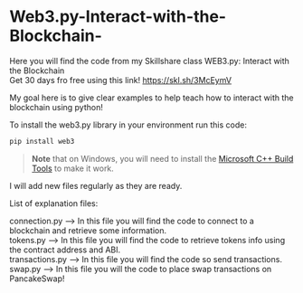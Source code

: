 # Web3.py-Interact-with-the-Blockchain-
Here you will find the code from my Skillshare class WEB3.py: Interact with the Blockchain <br>
Get 30 days fro free using this link! https://skl.sh/3McEymV

My goal here is to give clear examples to help teach how to interact with the blockchain using python!

To install the web3.py library in your environment run this code:

``` sh
pip install web3
```

> **Note** that on Windows, you will need to install the [Microsoft C++ Build Tools](https://visualstudio.microsoft.com/visual-cpp-build-tools/) to make it work.

I will add new files regularly as they are ready.

List of explanation files:

connection.py --> In this file you will find the code to connect to a blockchain and retrieve some information.<br>
tokens.py --> In this file you will find the code to retrieve tokens info using the contract address and ABI.<br>
transactions.py --> In this file you will find the code so send transactions.<br>
swap.py --> In this file you will the code to place swap transactions on PancakeSwap!<br>

